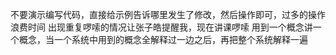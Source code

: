 不要演示编写代码，直接给示例告诉哪里发生了修改，然后操作即可，过多的操作浪费时间
出现重复啰嗦的情况让张子皓提醒我，现在讲课啰嗦
用到一个概念讲一个概念，当一个系统中用到的概念全解释过一边之后，再把整个系统解释一遍